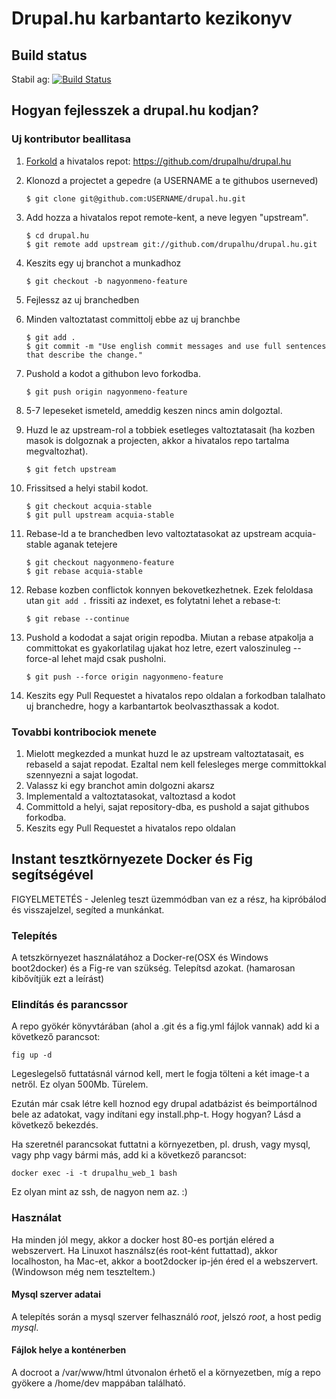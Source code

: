 # Drupal.hu karbantarto kezikonyv

## Build status

Stabil ag: [![Build Status](https://travis-ci.org/drupalhu/drupal.hu.svg?branch=stable-acquia)](https://travis-ci.org/drupalhu/drupal.hu)


## Hogyan fejlesszek a drupal.hu kodjan?

### Uj kontributor beallitasa

1. [Forkold](http://help.github.com/fork-a-repo/) a hivatalos repot: https://github.com/drupalhu/drupal.hu

2. Klonozd a projectet a gepedre (a USERNAME a te githubos userneved)

	```
	$ git clone git@github.com:USERNAME/drupal.hu.git
	```

3. Add hozza a hivatalos repot remote-kent, a neve legyen "upstream".

	```
	$ cd drupal.hu
	$ git remote add upstream git://github.com/drupalhu/drupal.hu.git
	```

4. Keszits egy uj branchot a munkadhoz

	```
	$ git checkout -b nagyonmeno-feature
	```

5. Fejlessz az uj branchedben

6. Minden valtoztatast committolj ebbe az uj branchbe

	```
	$ git add .
	$ git commit -m "Use english commit messages and use full sentences that describe the change."
	```

7. Pushold a kodot a githubon levo forkodba.

	```
	$ git push origin nagyonmeno-feature
	```

8. 5-7 lepeseket ismeteld, ameddig keszen nincs amin dolgoztal.

9. Huzd le az upstream-rol a tobbiek esetleges valtoztatasait (ha kozben masok is dolgoznak a projecten, akkor a hivatalos repo tartalma megvaltozhat).

	```
	$ git fetch upstream
	```

10. Frissitsed a helyi stabil kodot.

	```
	$ git checkout acquia-stable
	$ git pull upstream acquia-stable
	```

11. Rebase-ld a te branchedben levo valtoztatasokat az upstream acquia-stable aganak tetejere

	```
	$ git checkout nagyonmeno-feature
	$ git rebase acquia-stable
	```

12. Rebase kozben conflictok konnyen bekovetkezhetnek. Ezek feloldasa utan ``git add .`` frissiti az indexet, es folytatni lehet a rebase-t:

	```
	$ git rebase --continue
	```

13. Pushold a kododat a sajat origin repodba. Miutan a rebase atpakolja a committokat es gyakorlatilag ujakat hoz letre, ezert valoszinuleg --force-al lehet majd csak pusholni.

    ```
    $ git push --force origin nagyonmeno-feature
    ```

14. Keszits egy Pull Requestet a hivatalos repo oldalan a forkodban talalhato uj branchedre, hogy a karbantartok beolvaszthassak a kodot.

### Tovabbi kontribociok menete

1. Mielott megkezded a munkat huzd le az upstream valtoztatasait, es rebaseld a sajat repodat. Ezaltal nem kell felesleges merge committokkal szennyezni a sajat logodat.
2. Valassz ki egy branchot amin dolgozni akarsz
3. Implementald a valtoztatasokat, valtoztasd a kodot
4. Committold a helyi, sajat repository-dba, es pushold a sajat githubos forkodba.
5. Keszits egy Pull Requestet a hivatalos repo oldalan

## Instant tesztkörnyezete Docker és Fig segítségével

FIGYELMETETÉS - Jelenleg teszt üzemmódban van ez a rész, ha kipróbálod és visszajelzel, segíted a munkánkat.

### Telepítés

A tetszkörnyezet használatához a Docker-re(OSX és Windows boot2docker) és a Fig-re van szükség. Telepítsd azokat. (hamarosan kibővítjük ezt a leírást)

### Elindítás és parancssor

A repo gyökér könyvtárában (ahol a .git és a fig.yml fájlok vannak) add ki a következő parancsot:

  ```
  fig up -d
  ```

Legeslegelső futtatásnál várnod kell, mert le fogja tölteni a két image-t a netről. Ez olyan 500Mb. Türelem.

Ezután már csak létre kell hoznod egy drupal adatbázist és beimportálnod bele az adatokat, vagy indítani egy install.php-t.
Hogy hogyan? Lásd a következő bekezdés.

Ha szeretnél parancsokat futtatni a környezetben, pl. drush, vagy mysql, vagy php vagy bármi más, add ki a következő parancsot:

  ```
  docker exec -i -t drupalhu_web_1 bash
  ```

Ez olyan mint az ssh, de nagyon nem az. :)



### Használat

Ha minden jól megy, akkor a docker host 80-es portján eléred a webszervert. Ha Linuxot használsz(és root-ként futtattad), akkor localhoston, ha Mac-et, akkor a boot2docker ip-jén éred el a webszervert. (Windowson még nem teszteltem.)

#### Mysql szerver adatai
A telepítés során a mysql szerver felhasználó _root_, jelszó _root_, a host pedig _mysql_.

#### Fájlok helye a konténerben
A docroot a /var/www/html útvonalon érhető el a környezetben, míg a repo gyökere a /home/dev mappában található.

